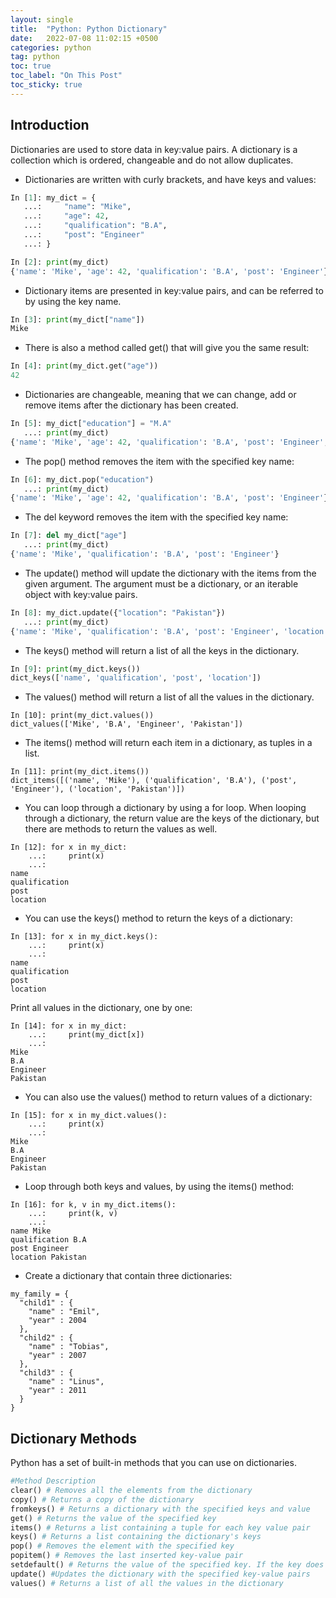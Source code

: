 ```yaml
---
layout: single
title:  "Python: Python Dictionary"
date:   2022-07-08 11:02:15 +0500
categories: python
tag: python
toc: true
toc_label: "On This Post"
toc_sticky: true
---
```


## Introduction
Dictionaries are used to store data in key:value pairs. A dictionary is a collection which is ordered, changeable and do not allow duplicates.

- Dictionaries are written with curly brackets, and have keys and values:

```py
In [1]: my_dict = { 
   ...:     "name": "Mike", 
   ...:     "age": 42, 
   ...:     "qualification": "B.A", 
   ...:     "post": "Engineer" 
   ...: }                                                                       

In [2]: print(my_dict)                                                          
{'name': 'Mike', 'age': 42, 'qualification': 'B.A', 'post': 'Engineer'}
```

- Dictionary items are presented in key:value pairs, and can be referred to by using the key name.

```py
In [3]: print(my_dict["name"])                                                  
Mike
```

- There is also a method called get() that will give you the same result:

```py
In [4]: print(my_dict.get("age"))                                               
42
```

- Dictionaries are changeable, meaning that we can change, add or remove items after the dictionary has been created.

```py
In [5]: my_dict["education"] = "M.A" 
   ...: print(my_dict)                                                          
{'name': 'Mike', 'age': 42, 'qualification': 'B.A', 'post': 'Engineer', 'education': 'M.A'}
```

- The pop() method removes the item with the specified key name:

```py
In [6]: my_dict.pop("education") 
   ...: print(my_dict)                                                          
{'name': 'Mike', 'age': 42, 'qualification': 'B.A', 'post': 'Engineer'}
```

- The del keyword removes the item with the specified key name:

```py
In [7]: del my_dict["age"] 
   ...: print(my_dict)                                                          
{'name': 'Mike', 'qualification': 'B.A', 'post': 'Engineer'}
```

- The update() method will update the dictionary with the items from the given argument. The argument must be a dictionary, or an iterable object with key:value pairs.

```py
In [8]: my_dict.update({"location": "Pakistan"}) 
   ...: print(my_dict)                                                          
{'name': 'Mike', 'qualification': 'B.A', 'post': 'Engineer', 'location': 'Pakistan'}
```

- The keys() method will return a list of all the keys in the dictionary.

```py
In [9]: print(my_dict.keys())                                                             
dict_keys(['name', 'qualification', 'post', 'location'])
```

- The values() method will return a list of all the values in the dictionary.

```PY
In [10]: print(my_dict.values())                                                          
dict_values(['Mike', 'B.A', 'Engineer', 'Pakistan'])
```

- The items() method will return each item in a dictionary, as tuples in a list.

```PY
In [11]: print(my_dict.items())                                                           
dict_items([('name', 'Mike'), ('qualification', 'B.A'), ('post', 'Engineer'), ('location', 'Pakistan')])
```

- You can loop through a dictionary by using a for loop. When looping through a dictionary, the return value are the keys of the dictionary, but there are methods to return the values as well.

```PY
In [12]: for x in my_dict: 
    ...:     print(x) 
    ...:                                                                                  
name
qualification
post
location
```

- You can use the keys() method to return the keys of a dictionary:

```PY
In [13]: for x in my_dict.keys(): 
    ...:     print(x) 
    ...:                                                                                  
name
qualification
post
location
```

Print all values in the dictionary, one by one:

```PY
In [14]: for x in my_dict: 
    ...:     print(my_dict[x]) 
    ...:                                                                                  
Mike
B.A
Engineer
Pakistan
```

- You can also use the values() method to return values of a dictionary:

```PY
In [15]: for x in my_dict.values(): 
    ...:     print(x) 
    ...:                                                                                  
Mike
B.A
Engineer
Pakistan
```

- Loop through both keys and values, by using the items() method:

```PY
In [16]: for k, v in my_dict.items(): 
    ...:     print(k, v) 
    ...:                                                                                  
name Mike
qualification B.A
post Engineer
location Pakistan
```

- Create a dictionary that contain three dictionaries:

```PY
my_family = {
  "child1" : {
    "name" : "Emil",
    "year" : 2004
  },
  "child2" : {
    "name" : "Tobias",
    "year" : 2007
  },
  "child3" : {
    "name" : "Linus",
    "year" : 2011
  }
}
```

## Dictionary Methods

Python has a set of built-in methods that you can use on dictionaries.

```py
#Method Description
clear() # Removes all the elements from the dictionary
copy() # Returns a copy of the dictionary
fromkeys() # Returns a dictionary with the specified keys and value
get() # Returns the value of the specified key
items() # Returns a list containing a tuple for each key value pair
keys() # Returns a list containing the dictionary's keys
pop() # Removes the element with the specified key
popitem() # Removes the last inserted key-value pair
setdefault() # Returns the value of the specified key. If the key does not exist: insert the key, with the specified value
update() #Updates the dictionary with the specified key-value pairs
values() # Returns a list of all the values in the dictionary
```
